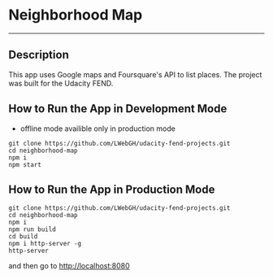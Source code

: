 # Neighborhood Map

---

## Description

This app uses Google maps and Foursquare's API to list places.
The project was built for the Udacity FEND.

## How to Run the App in Development Mode

* offline mode availible only in production mode

```shell
git clone https://github.com/LWebGH/udacity-fend-projects.git
cd neighborhood-map
npm i
npm start
```

## How to Run the App in Production Mode

```shell
git clone https://github.com/LWebGH/udacity-fend-projects.git
cd neighborhood-map
npm i
npm run build
cd build
npm i http-server -g
http-server
```

and then go to [http://localhost:8080](http://localhost:8080)
